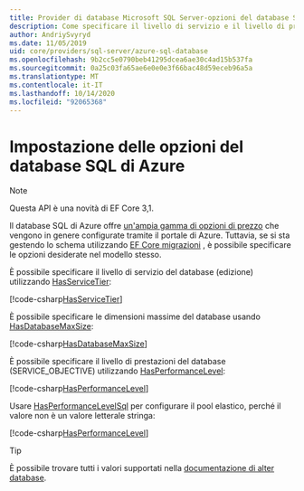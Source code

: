 ```yaml
---
title: Provider di database Microsoft SQL Server-opzioni del database SQL di Azure-EF Core
description: Come specificare il livello di servizio e il livello di prestazioni per il database SQL di Azure con il provider di database Entity Framework Core di SQL Server
author: AndriySvyryd
ms.date: 11/05/2019
uid: core/providers/sql-server/azure-sql-database
ms.openlocfilehash: 9b2cc5e0790beb41295dcea6ae30c4ad15b537fa
ms.sourcegitcommit: 0a25c03fa65ae6e0e0e3f66bac48d59eceb96a5a
ms.translationtype: MT
ms.contentlocale: it-IT
ms.lasthandoff: 10/14/2020
ms.locfileid: "92065368"
---
```

# <a name="specifying-azure-sql-database-options"></a>Impostazione delle opzioni del database SQL di Azure

>[!NOTE]
> Questa API è una novità di EF Core 3,1.

Il database SQL di Azure offre [un'ampia gamma di opzioni di prezzo](https://azure.microsoft.com/pricing/details/sql-database/single/) che vengono in genere configurate tramite il portale di Azure. Tuttavia, se si sta gestendo lo schema utilizzando [EF Core migrazioni](xref:core/managing-schemas/migrations/index) , è possibile specificare le opzioni desiderate nel modello stesso.

È possibile specificare il livello di servizio del database (edizione) utilizzando [HasServiceTier](/dotnet/api/Microsoft.EntityFrameworkCore.SqlServerModelBuilderExtensions.HasServiceTier):

[!code-csharp[HasServiceTier](../../../../samples/core/SqlServer/AzureDatabase/AzureSqlContext.cs?name=HasServiceTier)]

È possibile specificare le dimensioni massime del database usando [HasDatabaseMaxSize](/dotnet/api/Microsoft.EntityFrameworkCore.SqlServerModelBuilderExtensions.HasDatabaseMaxSize):

[!code-csharp[HasDatabaseMaxSize](../../../../samples/core/SqlServer/AzureDatabase/AzureSqlContext.cs?name=HasDatabaseMaxSize)]

È possibile specificare il livello di prestazioni del database (SERVICE_OBJECTIVE) utilizzando [HasPerformanceLevel](/dotnet/api/Microsoft.EntityFrameworkCore.SqlServerModelBuilderExtensions.HasPerformanceLevel):

[!code-csharp[HasPerformanceLevel](../../../../samples/core/SqlServer/AzureDatabase/AzureSqlContext.cs?name=HasPerformanceLevel)]

Usare [HasPerformanceLevelSql](/dotnet/api/Microsoft.EntityFrameworkCore.SqlServerModelBuilderExtensions.HasPerformanceLevelSql) per configurare il pool elastico, perché il valore non è un valore letterale stringa:

[!code-csharp[HasPerformanceLevel](../../../../samples/core/SqlServer/AzureDatabase/AzureSqlContext.cs?name=HasPerformanceLevelSql)]

>[!TIP]
> È possibile trovare tutti i valori supportati nella [documentazione di alter database](/sql/t-sql/statements/alter-database-transact-sql?view=azuresqldb-current&preserve-view=true).
